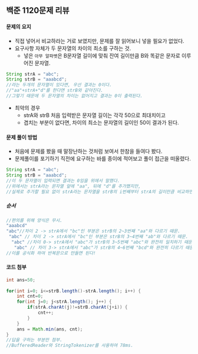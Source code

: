 ## 백준 1120문제 리뷰

#### 문제의 요지

- 직접 넣어서 비교하라는 거로 보였지만, 문제를 잘 읽어보니 넣을 필요가 없었다.
- 요구사항 자체가 두 문자열의 차이의 최소를 구하는 것.
  - 넣은 `아무 알파벳`은 B문자열 길이에 맞춰 잔여 길이만큼 B와 똑같은 문자로 이루어진 문자열.

``` java
String strA = "abc";
String strB = "aaabcd";
//라는 두개의 문자열이 있다면, 우선 결과는 0이다.
//"aa"+strA+"d"를 한다면 strB와 같아진다. 
//그렇기 때문에 두 문자열의 차이는 없어지고 결과는 0이 출력된다.
```

- 최악의 경우
  - strA와 strB 처음 입력받은 문자열 길이는 각각 50으로 최대치이고
  - 겹치는 부분이 없다면, 차이의 최소는 문자열의 길이인 50이 결과가 된다.



#### 문제 풀이 방법

- 처음에 문제를 봤을 때 말장난하는 것처럼 보여서 한참을 들여다 봤다.
- 문제풀이를 포기하기 직전에 요구하는 바를 종이에 적어보고 풀이 접근을 떠올렸다.

``` java
String strA = "abc";
String strB = "aaabcd";
//이 두 문자열이 입력되면 결과는 0임을 위에서 말했다.
//위에서는 strA라는 문자열 앞에 "aa", 뒤에 "d"를 추가했지만,
//실제로 추가할 필요 없이 strA라는 문자열을 strB의 i번째부터 strA의 길이만큼 비교하면 된다.
```



##### 순서

``` java
//편의를 위해 양식은 무시.
"aaabcd"
"abc"//차이 2 -> strA에서 "bc"인 부분은 strB의 2~3번째 "aa"와 다르기 때문.
 "abc" // 차이 2 -> strA에서 "bc"인 부분은 strB의 3~4번째 "ab"와 다르기 때문.
  "abc" //차이 0-> strA에서 "abc"가 strB의 3~5번째 "abc"와 완전히 일치하기 때문.
   "abc" // 차이 3-> strA에서 "abc"가 strB의 4~6번째 "bcd"와 완전히 다르기 때문.
//이를 공식화 하여 반복문으로 만들면 된다!
```



#### 코드 첨부

``` java
int ans=50;
		
for(int i=0; i<=strB.length()-strA.length(); i++) {
    int cnt=0;
    for(int j=0; j<strA.length(); j++) {
        if(strA.charAt(j)!=strB.charAt(j+i)) {
            cnt++;
        }
    }
    ans = Math.min(ans, cnt);
}
//답을 구하는 부분만 첨부.
//BufferedReader와 StringTokenizer를 사용하여 78ms.
```





